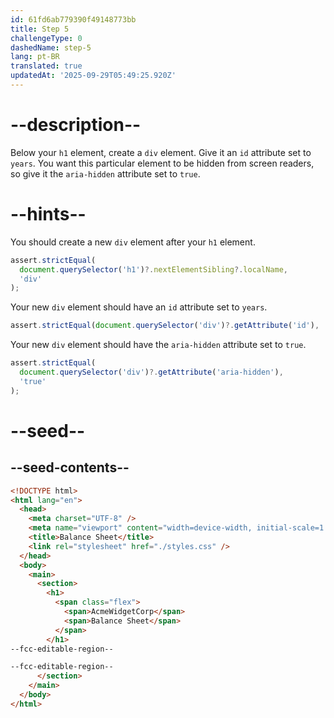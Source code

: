```yaml
---
id: 61fd6ab779390f49148773bb
title: Step 5
challengeType: 0
dashedName: step-5
lang: pt-BR
translated: true
updatedAt: '2025-09-29T05:49:25.920Z'
---
```


# --description--

Below your `h1` element, create a `div` element. Give it an `id` attribute set to `years`. You want this particular element to be hidden from screen readers, so give it the `aria-hidden` attribute set to `true`.

# --hints--

You should create a new `div` element after your `h1` element.

```js
assert.strictEqual(
  document.querySelector('h1')?.nextElementSibling?.localName,
  'div'
);
```

Your new `div` element should have an `id` attribute set to `years`.

```js
assert.strictEqual(document.querySelector('div')?.getAttribute('id'), 'years');
```

Your new `div` element should have the `aria-hidden` attribute set to `true`.

```js
assert.strictEqual(
  document.querySelector('div')?.getAttribute('aria-hidden'),
  'true'
);
```

# --seed--

## --seed-contents--

```html
<!DOCTYPE html>
<html lang="en">
  <head>
    <meta charset="UTF-8" />
    <meta name="viewport" content="width=device-width, initial-scale=1.0" />
    <title>Balance Sheet</title>
    <link rel="stylesheet" href="./styles.css" />
  </head>
  <body>
    <main>
      <section>
        <h1>
          <span class="flex">
            <span>AcmeWidgetCorp</span>
            <span>Balance Sheet</span>
          </span>
        </h1>
--fcc-editable-region--

--fcc-editable-region--
      </section>
    </main>
  </body>
</html>
```

```css

```
